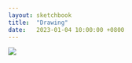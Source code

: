 ```yaml
---
layout: sketchbook
title:  "Drawing"
date:   2023-01-04 10:00:00 +0800
---
```


<img src="/Sketchbook/Images/{ page.date | date: '%Y-%m-%d' }/preview.jpg">

